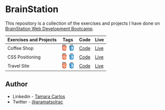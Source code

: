# BrainStation
This repository is a collection of the exercises and projects I have done on [BrainStation Web Development Bootcamp](https://brainstation.io/course/online/remote-web-development-bootcamp).

| Exercises and Projects  |  Tags | Code | Live |
|:-------------|---|---|---|
| Coffee Shop | <img src="https://raw.githubusercontent.com/devicons/devicon/master/icons/html5/html5-original-wordmark.svg" alt="html5" width="20" height="20"/> <img src="https://raw.githubusercontent.com/devicons/devicon/master/icons/css3/css3-original-wordmark.svg" alt="css3" width="20" height="20"/> | [Code](https://github.com/aramatsolrac/BrainStation/tree/main/coffee_shop)|[Live](https://aramatsolrac.github.io/BrainStation/coffee_shop/) |
| CSS Positioning | <img src="https://raw.githubusercontent.com/devicons/devicon/master/icons/html5/html5-original-wordmark.svg" alt="html5" width="20" height="20"/> <img src="https://raw.githubusercontent.com/devicons/devicon/master/icons/css3/css3-original-wordmark.svg" alt="css3" width="20" height="20"/> | [Code](https://github.com/aramatsolrac/BrainStation/tree/main/box_positioning)|[Live](https://aramatsolrac.github.io/BrainStation/box_positioning/) |
| Travel Site | <img src="https://raw.githubusercontent.com/devicons/devicon/master/icons/html5/html5-original-wordmark.svg" alt="html5" width="20" height="20"/> <img src="https://raw.githubusercontent.com/devicons/devicon/master/icons/css3/css3-original-wordmark.svg" alt="css3" width="20" height="20"/> | [Code](https://github.com/aramatsolrac/BrainStation/tree/main/travelsite)|[Live](https://aramatsolrac.github.io/BrainStation/travelsite/) |


## Author
- Linkedin - [Tamara Carlos](https://www.linkedin.com/in/tamaracarlos/)
- Twitter - [@aramatsolrac](https://twitter.com/aramatsolrac)
